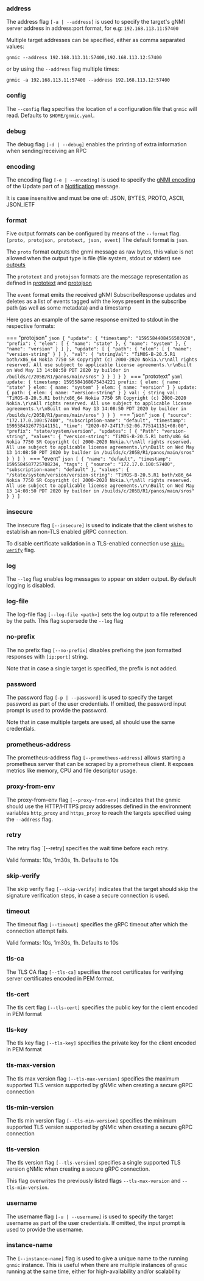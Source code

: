 ### address
The address flag `[-a | --address]` is used to specify the target's gNMI server address in address:port format, for e.g: `192.168.113.11:57400`

Multiple target addresses can be specified, either as comma separated values:
```
gnmic --address 192.168.113.11:57400,192.168.113.12:57400 
```
or by using the `--address` flag multiple times:
```
gnmic -a 192.168.113.11:57400 --address 192.168.113.12:57400
```

### config
The `--config` flag specifies the location of a configuration file that `gnmic` will read. Defaults to `$HOME/gnmic.yaml`.

### debug
The debug flag `[-d | --debug]` enables the printing of extra information when sending/receiving an RPC

### encoding
The encoding flag `[-e | --encoding]` is used to specify the [gNMI encoding](https://github.com/openconfig/reference/blob/master/rpc/gnmi/gnmi-specification.md#23-structured-data-types) of the Update part of a [Notification](https://github.com/openconfig/reference/blob/master/rpc/gnmi/gnmi-specification.md#21-reusable-notification-message-format) message.

It is case insensitive and must be one of: JSON, BYTES, PROTO, ASCII, JSON_IETF

### format
Five output formats can be configured by means of the `--format` flag. `[proto, protojson, prototext, json, event]` The default format is `json`.

The `proto` format outputs the gnmi message as raw bytes, this value is not allowed when the output type is file (file system, stdout or stderr) see [outputs](advanced/multi_outputs/output_intro.md)

The `prototext` and `protojson` formats are the message representation as defined in [prototext](https://godoc.org/google.golang.org/protobuf/encoding/prototext) and [protojson](https://godoc.org/google.golang.org/protobuf/encoding/protojson)

The `event` format emits the received gNMI SubscribeResponse updates and deletes as a list of events tagged with the keys present in the subscribe path (as well as some metadata) and a timestamp

Here goes an example of the same response emitted to stdout in the respective formats:

=== "protojson"
    ```json
    {
      "update": {
      "timestamp": "1595584408456503938",
      "prefix": {
        "elem": [
          {
            "name": "state"
          },
          {
            "name": "system"
          },
          {
            "name": "version"
          }
        ]
      },
        "update": [
          {
            "path": {
              "elem": [
                {
                 "name": "version-string"
               }
              ]
            },
            "val": {
              "stringVal": "TiMOS-B-20.5.R1 both/x86_64 Nokia 7750 SR Copyright (c) 2000-2020 Nokia.\r\nAll rights reserved. All use subject to applicable license agreements.\r\nBuilt on Wed May 13 14:08:50 PDT 2020 by builder in /builds/c/205B/R1/panos/main/sros"
            }
          }
        ]
      }
    }
    ```
=== "prototext"
    ```yaml
    update: {
      timestamp: 1595584168675434221
      prefix: {
        elem: {
          name: "state"
        }
        elem: {
          name: "system"
        }
        elem: {
          name: "version"
        }
      }
      update: {
        path: {
          elem: {
            name: "version-string"
          }
        }
        val: {
          string_val: "TiMOS-B-20.5.R1 both/x86_64 Nokia 7750 SR Copyright (c) 2000-2020 Nokia.\r\nAll rights reserved. All use subject to applicable license agreements.\r\nBuilt on Wed May 13 14:08:50 PDT 2020 by builder in /builds/c/205B/R1/panos/main/sros"
        }
      }
    }
    ```
=== "json"
    ```json
    {
      "source": "172.17.0.100:57400",
      "subscription-name": "default",
      "timestamp": 1595584326775141151,
      "time": "2020-07-24T17:52:06.775141151+08:00",
      "prefix": "state/system/version",
      "updates": [
        {
          "Path": "version-string",
          "values": {
            "version-string": "TiMOS-B-20.5.R1 both/x86_64 Nokia 7750 SR Copyright (c) 2000-2020 Nokia.\r\nAll rights reserved. All use subject to applicable license agreements.\r\nBuilt on Wed May 13 14:08:50 PDT 2020 by builder in /builds/c/205B/R1/panos/main/sros"
          }
        }
      ]
    }
    ```
=== "event"
    ```json
    [
      {
        "name": "default",
        "timestamp": 1595584587725708234,
        "tags": {
          "source": "172.17.0.100:57400",
          "subscription-name": "default"
        },
        "values": {
          "/state/system/version/version-string": "TiMOS-B-20.5.R1 both/x86_64 Nokia 7750 SR Copyright (c) 2000-2020 Nokia.\r\nAll rights reserved. All use subject to applicable license agreements.\r\nBuilt on Wed May 13 14:08:50 PDT 2020 by builder in /builds/c/205B/R1/panos/main/sros"
        }
      }
    ]
    ```

### insecure
The insecure flag `[--insecure]` is used to indicate that the client wishes to establish an non-TLS enabled gRPC connection.

To disable certificate validation in a TLS-enabled connection use [`skip-verify`](#skip-verify) flag.

### log
The `--log` flag enables log messages to appear on stderr output. By default logging is disabled.

### log-file
The log-file flag `[--log-file <path>]` sets the log output to a file referenced by the path. This flag supersede the `--log` flag

### no-prefix
The no prefix flag `[--no-prefix]` disables prefixing the json formatted responses with `[ip:port]` string.

Note that in case a single target is specified, the prefix is not added.

### password
The password flag `[-p | --password]` is used to specify the target password as part of the user credentials. If omitted, the password input prompt is used to provide the password.

Note that in case multiple targets are used, all should use the same credentials.

### prometheus-address
The prometheus-address flag `[--prometheus-address]` allows starting a prometheus server that can be scraped by a prometheus client. It exposes metrics like memory, CPU and file descriptor usage.

### proxy-from-env
The proxy-from-env flag `[--proxy-from-env]` indicates that the gnmic should use the HTTP/HTTPS proxy addresses defined in the environment variables `http_proxy` and `https_proxy` to reach the targets specified using the `--address` flag.

### retry
The retry flag `[--retry] specifies the wait time before each retry.

Valid formats: 10s, 1m30s, 1h.  Defaults to 10s

### skip-verify
The skip verify flag `[--skip-verify]` indicates that the target should skip the signature verification steps, in case a secure connection is used.  

### timeout
The timeout flag `[--timeout]` specifies the gRPC timeout after which the connection attempt fails.

Valid formats: 10s, 1m30s, 1h.  Defaults to 10s

### tls-ca
The TLS CA flag `[--tls-ca]` specifies the root certificates for verifying server certificates encoded in PEM format.

### tls-cert
The tls cert flag `[--tls-cert]` specifies the public key for the client encoded in PEM format

### tls-key
The tls key flag `[--tls-key]` specifies the private key for the client encoded in PEM format

### tls-max-version
The tls max version flag `[--tls-max-version]` specifies the maximum supported TLS version supported by gNMIc when creating a secure gRPC connection

### tls-min-version
The tls min version flag `[--tls-min-version]` specifies the minimum supported TLS version supported by gNMIc when creating a secure gRPC connection

### tls-version
The tls version flag `[--tls-version]` specifies a single supported TLS version gNMIc when creating a secure gRPC connection.

This flag overwrites the previously listed flags `--tls-max-version` and `--tls-min-version`.

### username
The username flag `[-u | --username]` is used to specify the target username as part of the user credentials. If omitted, the input prompt is used to provide the username.

### instance-name
The `[--instance-name]` flag is used to give a unique name to the running `gnmic` instance. This is useful when there are multiple instances of `gnmic` running at the same time, either for high-availability and/or scalability
